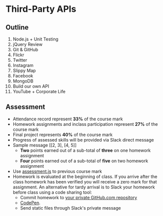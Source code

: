 # Third-Party APIs

## Outline
1. Node.js + Unit Testing
1. jQuery Review
1. Git & GitHub
1. Flickr
1. Twitter
1. Instagram
1. Slippy Map
1. Facebook
1. MongoDB
1. Build our own API
1. YouTube + Corporate Life

## Assessment
* Attendance record represent **33%** of the course mark
* Homework assignments and inclass participation represent **27%** of the course mark
* Final project represents **40%** of the course mark
* Progress of assessed skills will be provided via Slack direct message
* Sample message [[2, 3], [4, 5]]
	* **Two** points earned out of a sub-total of **three** on one homework assignment
	* **Four** points earned out of a sub-total of **five** on two homework assignment
* Use [assessment.js](../../src/js/assessment.js) to previous course mark
* Homework is evaluated at the beginning of class. If you arrive after the class homework has been verified you will receive a zero mark for that assignment. An alternative for tardy arrival is to Slack your homework before class using a code sharing tool:
	* Commit homework to [your private GitHub.com repository](https://help.github.com/articles/create-a-repo/)
	* [CodePen](https://codepen.io).
	* Send static files through Slack's private message
